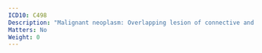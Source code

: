 ```yaml
---
ICD10: C498
Description: "Malignant neoplasm: Overlapping lesion of connective and soft tissue"
Matters: No
Weight: 0
---
```


